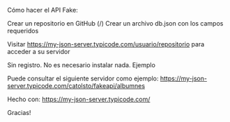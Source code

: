 Cómo hacer el API Fake:

Crear un repositorio en GitHub (<your-username>/<your-repo>)
Crear un archivo db.json con los campos requeridos

Visitar https://my-json-server.typicode.com/usuario/repositorio para acceder a su servidor

Sin registro. No es necesario instalar nada.
Ejemplo

Puede consultar el siguiente servidor como ejemplo:
https://my-json-server.typicode.com/catolsto/fakeapi/albumnes

Hecho con:
https://my-json-server.typicode.com/

Gracias!

